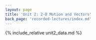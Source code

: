 ```yaml
---
layout: page
title: 'Unit 2: 2-D Motion and Vectors'
back_page: 'recorded-lectures/index.md'
---
```


{% include_relative unit2_data.md %}